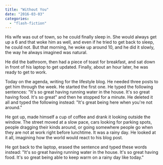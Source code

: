 ```yaml
---
title: "Without You"
date: "2016-03-03"
categories: 
  - "flash-fiction"
---
```


His wife was out of town, so he could finally sleep in. She would always get up a 6 and that woke him as well, and even if he tried to get back to sleep, he could not. But that morning, he woke up around 10, and he did it slowly, the way he always imagined was natural.

He did the bathroom, then had a piece of toast for breakfast, and sat down in front of his laptop to get updated. Finally, about an hour later, he was ready to get to work.

Today on the agenda, writing for the lifestyle blog. He needed three posts to get him through the week. He started the first one. He typed the following sentences: "It's so great having running water in the house. It's so great having food. It's so great" and then he stopped for a minute. He deleted it all and typed the following instead: "It's great being here when you're not around."

He got up, made himself a cup of coffee and drank it looking outside the window. The street moved at a slow pace, cars looking for parking spots, people dragging their kinds around, or going somewhere people go when they are not at work right before lunchtime. It was a rainy day. He looked at it all, imagining how the world would react to his blog post.

He got back to the laptop, erased the sentence and typed these words instead: "It's so great having running water in the house. It's so great having food. It's so great being able to keep warm on a rainy day like today."
